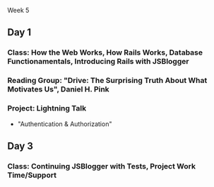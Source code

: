 Week 5

## Day 1

### Class: How the Web Works, How Rails Works, Database Functionamentals, Introducing Rails with JSBlogger

### Reading Group: "Drive: The Surprising Truth About What Motivates Us", Daniel H. Pink

### Project: Lightning Talk
* "Authentication & Authorization"

## Day 3

### Class: Continuing JSBlogger with Tests, Project Work Time/Support